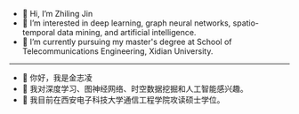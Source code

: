 - 👋 Hi, I’m Zhiling Jin
- 👀 I’m interested in deep learning, graph neural networks, spatio-temporal data mining, and artificial intelligence.
- 🌱 I’m currently pursuing my master's degree at School of Telecommunications Engineering, Xidian University.


---

- 👋 你好，我是金志凌
- 👀 我对深度学习、图神经网络、时空数据挖掘和人工智能感兴趣。
- 🌱 我目前在西安电子科技大学通信工程学院攻读硕士学位。
